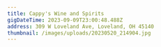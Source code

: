 ```yaml
---
title: Cappy's Wine and Spirits
gigDateTime: 2023-09-09T23:00:48.488Z
address: 309 W Loveland Ave, Loveland, OH 45140
thumbnail: /images/uploads/20230520_214904.jpg
---
```

